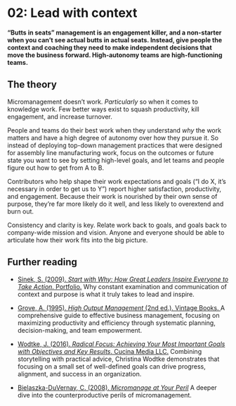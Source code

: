 # 02: Lead with context

**“Butts in seats” management is an engagement killer, and a non-starter when you can’t see actual butts in actual seats. Instead, give people the context and coaching they need to make independent decisions that move the business forward. High-autonomy teams are high-functioning teams.**

## The theory

Micromanagement doesn’t work. *Particularly* so when it comes to knowledge work. Few better ways exist to squash productivity, kill engagement, and increase turnover.

People and teams do their best work when they understand _why_ the work matters and have a high degree of autonomy over how they pursue it. So instead of deploying top-down management practices that were designed for assembly line manufacturing work, focus on the outcomes or future state you want to see by setting high-level goals, and let teams and people figure out how to get from A to B.

Contributors who help shape their work expectations and goals (“I do X, it’s necessary in order to get us to Y”) report higher satisfaction, productivity, and engagement. Because their work is nourished by their own sense of purpose, they’re far more likely do it well, and less likely to overextend and burn out.

Consistency and clarity is key. Relate work back to goals, and goals back to company-wide mission and vision. Anyone and everyone should be able to articulate how their work fits into the big picture.

## Further reading

- [Sinek, S. (2009). _Start with Why: How Great Leaders Inspire Everyone to Take Action_. Portfolio.](https://lccn.loc.gov/2009021862)
Why constant examination and communication of context and purpose is what it truly takes to lead and inspire.

- [Grove, A. (1995). _High Output Management_ (2nd ed.). Vintage Books. ](https://lccn.loc.gov/96110812)
A comprehensive guide to effective business management, focusing on maximizing productivity and efficiency through systematic planning, decision-making, and team empowerment.

- [Wodtke, J. (2016). _Radical Focus: Achieving Your Most Important Goals with Objectives and Key Results_. Cucina Media LLC.](https://legacycatalog.nypl.org/record=b21942993~S1) Combining storytelling with practical advice, Christina Wodtke demonstrates that focusing on a small set of well-defined goals can drive progress, alignment, and success in an organization.

- [Bielaszka-DuVernay, C. (2008). _Micromanage at Your Peril_](https://hbr.org/2008/02/micromanage-at-your-peril) A deeper dive into the counterproductive perils of micromanagement.
